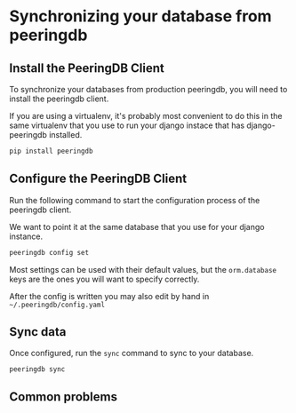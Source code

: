 # Synchronizing your database from peeringdb

## Install the PeeringDB Client

To synchronize your databases from production peeringdb, you will need to install the peeringdb client.

If you are using a virtualenv, it's probably most convenient to do this in the same virtualenv that you use to run your django instace that has django-peeringdb installed.

```sh
pip install peeringdb
```

## Configure the PeeringDB Client

Run the following command to start the configuration process of the peeringdb client.

We want to point it at the same database that you use for your django instance.

```sh
peeringdb config set
```

Most settings can be used with their default values, but the `orm.database` keys are the ones you will want to specify correctly.

After the config is written you may also edit by hand in `~/.peeringdb/config.yaml`


## Sync data

Once configured, run the `sync` command to sync to your database.

```
peeringdb sync
```

## Common problems

